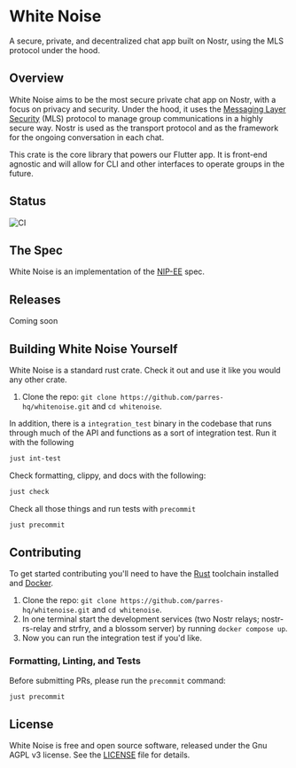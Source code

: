 # White Noise

A secure, private, and decentralized chat app built on Nostr, using the MLS protocol under the hood.

## Overview

White Noise aims to be the most secure private chat app on Nostr, with a focus on privacy and security. Under the hood, it uses the [Messaging Layer Security](https://www.rfc-editor.org/rfc/rfc9420.html) (MLS) protocol to manage group communications in a highly secure way. Nostr is used as the transport protocol and as the framework for the ongoing conversation in each chat.

This crate is the core library that powers our Flutter app. It is front-end agnostic and will allow for CLI and other interfaces to operate groups in the future.

## Status

![CI](https://github.com/parres-hq/whitenoise/actions/workflows/ci.yml/badge.svg?event=push)

## The Spec

White Noise is an implementation of the [NIP-EE](https://github.com/nostr-protocol/nips/pull/1427) spec.

## Releases

Coming soon

## Building White Noise Yourself

White Noise is a standard rust crate. Check it out and use it like you would any other crate.

1. Clone the repo: `git clone https://github.com/parres-hq/whitenoise.git` and `cd whitenoise`.

In addition, there is a `integration_test` binary in the codebase that runs through much of the API and functions as a sort of integration test. Run it with the following

```sh
just int-test
```

Check formatting, clippy, and docs with the following:

```sh
just check
```

Check all those things and run tests with `precommit`

```sh
just precommit
```

## Contributing

To get started contributing you'll need to have the [Rust](https://www.rust-lang.org/tools/install) toolchain installed and [Docker](https://www.docker.com).

1. Clone the repo: `git clone https://github.com/parres-hq/whitenoise.git` and `cd whitenoise`.
1. In one terminal start the development services (two Nostr relays; nostr-rs-relay and strfry, and a blossom server) by running `docker compose up`.
1. Now you can run the integration test if you'd like.

### Formatting, Linting, and Tests

Before submitting PRs, please run the `precommit` command:

```sh
just precommit
```

## License

White Noise is free and open source software, released under the Gnu AGPL v3 license. See the [LICENSE](LICENSE) file for details.
